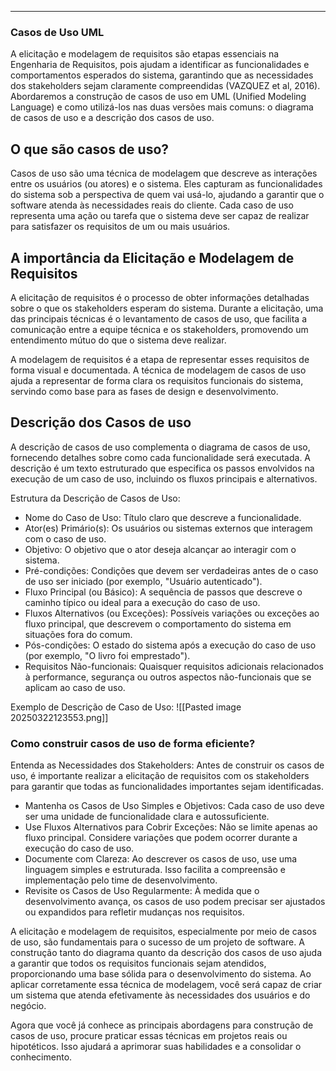 ___
### Casos de Uso UML
A elicitação e modelagem de requisitos são etapas essenciais na Engenharia de Requisitos, pois ajudam a identificar as funcionalidades e comportamentos esperados do sistema, garantindo que as necessidades dos stakeholders sejam claramente compreendidas (VAZQUEZ et al, 2016). Abordaremos a construção de casos de uso em UML (Unified Modeling Language) e como utilizá-los nas duas versões mais comuns: o diagrama de casos de uso e a descrição dos casos de uso.
## O que são casos de uso?
Casos de uso são uma técnica de modelagem que descreve as interações entre os usuários (ou atores) e o sistema. Eles capturam as funcionalidades do sistema sob a perspectiva de quem vai usá-lo, ajudando a garantir que o software atenda às necessidades reais do cliente. Cada caso de uso representa uma ação ou tarefa que o sistema deve ser capaz de realizar para satisfazer os requisitos de um ou mais usuários.
## A importância da Elicitação e Modelagem de Requisitos
A elicitação de requisitos é o processo de obter informações detalhadas sobre o que os stakeholders esperam do sistema. Durante a elicitação, uma das principais técnicas é o levantamento de casos de uso, que facilita a comunicação entre a equipe técnica e os stakeholders, promovendo um entendimento mútuo do que o sistema deve realizar.

A modelagem de requisitos é a etapa de representar esses requisitos de forma visual e documentada. A técnica de modelagem de casos de uso ajuda a representar de forma clara os requisitos funcionais do sistema, servindo como base para as fases de design e desenvolvimento.
## Descrição dos Casos de uso
A descrição de casos de uso complementa o diagrama de casos de uso, fornecendo detalhes sobre como cada funcionalidade será executada. A descrição é um texto estruturado que especifica os passos envolvidos na execução de um caso de uso, incluindo os fluxos principais e alternativos.

Estrutura da Descrição de Casos de Uso:

- Nome do Caso de Uso: Título claro que descreve a funcionalidade.
- Ator(es) Primário(s): Os usuários ou sistemas externos que interagem com o caso de uso.
- Objetivo: O objetivo que o ator deseja alcançar ao interagir com o sistema.
- Pré-condições: Condições que devem ser verdadeiras antes de o caso de uso ser iniciado (por exemplo, "Usuário autenticado").
- Fluxo Principal (ou Básico): A sequência de passos que descreve o caminho típico ou ideal para a execução do caso de uso.
- Fluxos Alternativos (ou Exceções): Possíveis variações ou exceções ao fluxo principal, que descrevem o comportamento do sistema em situações fora do comum.
- Pós-condições: O estado do sistema após a execução do caso de uso (por exemplo, "O livro foi emprestado").
- Requisitos Não-funcionais: Quaisquer requisitos adicionais relacionados à performance, segurança ou outros aspectos não-funcionais que se aplicam ao caso de uso.

Exemplo de Descrição de Caso de Uso:
![[Pasted image 20250322123553.png]]
### Como construir casos de uso de forma eficiente?
Entenda as Necessidades dos Stakeholders: Antes de construir os casos de uso, é importante realizar a elicitação de requisitos com os stakeholders para garantir que todas as funcionalidades importantes sejam identificadas.

- Mantenha os Casos de Uso Simples e Objetivos: Cada caso de uso deve ser uma unidade de funcionalidade clara e autossuficiente.
- Use Fluxos Alternativos para Cobrir Exceções: Não se limite apenas ao fluxo principal. Considere variações que podem ocorrer durante a execução do caso de uso.
- Documente com Clareza: Ao descrever os casos de uso, use uma linguagem simples e estruturada. Isso facilita a compreensão e implementação pelo time de desenvolvimento.
- Revisite os Casos de Uso Regularmente: À medida que o desenvolvimento avança, os casos de uso podem precisar ser ajustados ou expandidos para refletir mudanças nos requisitos.

A elicitação e modelagem de requisitos, especialmente por meio de casos de uso, são fundamentais para o sucesso de um projeto de software. A construção tanto do diagrama quanto da descrição dos casos de uso ajuda a garantir que todos os requisitos funcionais sejam atendidos, proporcionando uma base sólida para o desenvolvimento do sistema. Ao aplicar corretamente essa técnica de modelagem, você será capaz de criar um sistema que atenda efetivamente às necessidades dos usuários e do negócio.

Agora que você já conhece as principais abordagens para construção de casos de uso, procure praticar essas técnicas em projetos reais ou hipotéticos. Isso ajudará a aprimorar suas habilidades e a consolidar o conhecimento.

